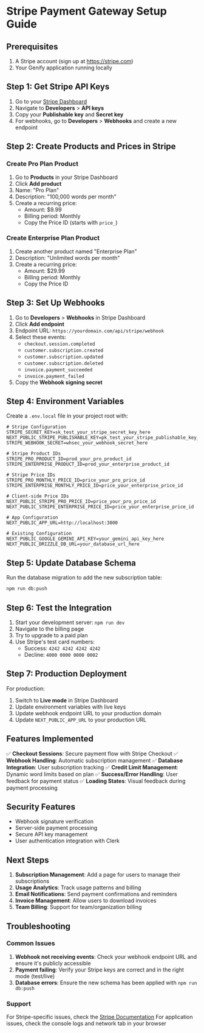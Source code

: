 # Stripe Payment Gateway Setup Guide

## Prerequisites
1. A Stripe account (sign up at https://stripe.com)
2. Your Genify application running locally

## Step 1: Get Stripe API Keys

1. Go to your [Stripe Dashboard](https://dashboard.stripe.com)
2. Navigate to **Developers** > **API keys**
3. Copy your **Publishable key** and **Secret key**
4. For webhooks, go to **Developers** > **Webhooks** and create a new endpoint

## Step 2: Create Products and Prices in Stripe

### Create Pro Plan Product
1. Go to **Products** in your Stripe Dashboard
2. Click **Add product**
3. Name: "Pro Plan"
4. Description: "100,000 words per month"
5. Create a recurring price:
   - Amount: $9.99
   - Billing period: Monthly
   - Copy the Price ID (starts with `price_`)

### Create Enterprise Plan Product
1. Create another product named "Enterprise Plan"
2. Description: "Unlimited words per month"
3. Create a recurring price:
   - Amount: $29.99
   - Billing period: Monthly
   - Copy the Price ID

## Step 3: Set Up Webhooks

1. Go to **Developers** > **Webhooks** in Stripe Dashboard
2. Click **Add endpoint**
3. Endpoint URL: `https://yourdomain.com/api/stripe/webhook`
4. Select these events:
   - `checkout.session.completed`
   - `customer.subscription.created`
   - `customer.subscription.updated`
   - `customer.subscription.deleted`
   - `invoice.payment_succeeded`
   - `invoice.payment_failed`
5. Copy the **Webhook signing secret**

## Step 4: Environment Variables

Create a `.env.local` file in your project root with:

```env
# Stripe Configuration
STRIPE_SECRET_KEY=sk_test_your_stripe_secret_key_here
NEXT_PUBLIC_STRIPE_PUBLISHABLE_KEY=pk_test_your_stripe_publishable_key_here
STRIPE_WEBHOOK_SECRET=whsec_your_webhook_secret_here

# Stripe Product IDs
STRIPE_PRO_PRODUCT_ID=prod_your_pro_product_id
STRIPE_ENTERPRISE_PRODUCT_ID=prod_your_enterprise_product_id

# Stripe Price IDs
STRIPE_PRO_MONTHLY_PRICE_ID=price_your_pro_price_id
STRIPE_ENTERPRISE_MONTHLY_PRICE_ID=price_your_enterprise_price_id

# Client-side Price IDs
NEXT_PUBLIC_STRIPE_PRO_PRICE_ID=price_your_pro_price_id
NEXT_PUBLIC_STRIPE_ENTERPRISE_PRICE_ID=price_your_enterprise_price_id

# App Configuration
NEXT_PUBLIC_APP_URL=http://localhost:3000

# Existing Configuration
NEXT_PUBLIC_GOOGLE_GEMINI_API_KEY=your_gemini_api_key_here
NEXT_PUBLIC_DRIZZLE_DB_URL=your_database_url_here
```

## Step 5: Update Database Schema

Run the database migration to add the new subscription table:

```bash
npm run db:push
```

## Step 6: Test the Integration

1. Start your development server: `npm run dev`
2. Navigate to the billing page
3. Try to upgrade to a paid plan
4. Use Stripe's test card numbers:
   - Success: `4242 4242 4242 4242`
   - Decline: `4000 0000 0000 0002`

## Step 7: Production Deployment

For production:

1. Switch to **Live mode** in Stripe Dashboard
2. Update environment variables with live keys
3. Update webhook endpoint URL to your production domain
4. Update `NEXT_PUBLIC_APP_URL` to your production URL

## Features Implemented

✅ **Checkout Sessions**: Secure payment flow with Stripe Checkout
✅ **Webhook Handling**: Automatic subscription management
✅ **Database Integration**: User subscription tracking
✅ **Credit Limit Management**: Dynamic word limits based on plan
✅ **Success/Error Handling**: User feedback for payment status
✅ **Loading States**: Visual feedback during payment processing

## Security Features

- Webhook signature verification
- Server-side payment processing
- Secure API key management
- User authentication integration with Clerk

## Next Steps

1. **Subscription Management**: Add a page for users to manage their subscriptions
2. **Usage Analytics**: Track usage patterns and billing
3. **Email Notifications**: Send payment confirmations and reminders
4. **Invoice Management**: Allow users to download invoices
5. **Team Billing**: Support for team/organization billing

## Troubleshooting

### Common Issues

1. **Webhook not receiving events**: Check your webhook endpoint URL and ensure it's publicly accessible
2. **Payment failing**: Verify your Stripe keys are correct and in the right mode (test/live)
3. **Database errors**: Ensure the new schema has been applied with `npm run db:push`

### Support

For Stripe-specific issues, check the [Stripe Documentation](https://stripe.com/docs)
For application issues, check the console logs and network tab in your browser 